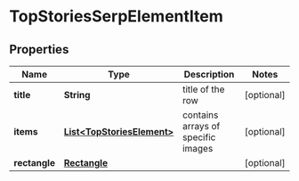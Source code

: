 

# TopStoriesSerpElementItem


## Properties

| Name | Type | Description | Notes |
|------------ | ------------- | ------------- | -------------|
|**title** | **String** | title of the row |  [optional] |
|**items** | [**List&lt;TopStoriesElement&gt;**](TopStoriesElement.md) | contains arrays of specific images |  [optional] |
|**rectangle** | [**Rectangle**](Rectangle.md) |  |  [optional] |



